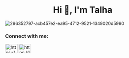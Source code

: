 <h1 align="center">Hi 👋, I'm Talha</h1>


![296352797-acb457e2-ea95-4712-9521-1349020d5990](https://github.com/user-attachments/assets/1ff9cf94-3c96-44d3-a5ff-5141640ab870)


<h3 align="left">Connect with me:</h3>
<p align="left">
<a href="https://www.linkedin.com/in/talha-kavak-91a253294/" target="blank"><img align="center" src="https://raw.githubusercontent.com/rahuldkjain/github-profile-readme-generator/master/src/images/icons/Social/linked-in-alt.svg" alt="https://www.linkedin.com/in/talha-kavak-91a253294/" height="30" width="40" /></a>
<a href="https://leetcode.com/problemset/"><img align="center" src="https://raw.githubusercontent.com/rahuldkjain/github-profile-readme-generator/master/src/images/icons/Social/leet-code.svg" alt="https://leetcode.com/problemset/" height="30" width="40" /></a>
</p>



